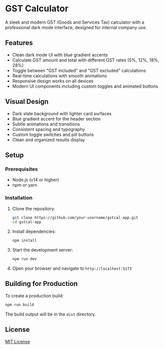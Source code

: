 # GST Calculator

A sleek and modern GST (Goods and Services Tax) calculator with a professional dark mode interface, designed for internal company use.

## Features

- Clean dark mode UI with blue gradient accents
- Calculate GST amount and total with different GST rates (5%, 12%, 18%, 28%)
- Toggle between "GST included" and "GST excluded" calculations
- Real-time calculations with smooth animations
- Responsive design works on all devices
- Modern UI components including custom toggles and animated buttons

## Visual Design

- Dark slate background with lighter card surfaces
- Blue gradient accent for the header section
- Subtle animations and transitions
- Consistent spacing and typography
- Custom toggle switches and pill buttons
- Clean and organized results display

## Setup

### Prerequisites

- Node.js (v14 or higher)
- npm or yarn

### Installation

1. Clone the repository:
   ```bash
   git clone https://github.com/your-username/gstcal-app.git
   cd gstcal-app
   ```

2. Install dependencies:
   ```bash
   npm install
   ```

3. Start the development server:
   ```bash
   npm run dev
   ```

4. Open your browser and navigate to `http://localhost:5173`

## Building for Production

To create a production build:

```bash
npm run build
```

The build output will be in the `dist` directory.

## License

[MIT License](LICENSE)
